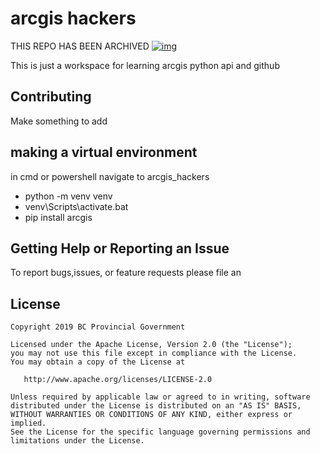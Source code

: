 # arcgis hackers
THIS REPO HAS BEEN ARCHIVED
[![img](https://img.shields.io/badge/Lifecycle-Dormant-ff7f2a)](https://github.com/bcgov/repomountie/blob/master/doc/lifecycle-badges.md)

This is just a workspace for learning arcgis python api and github

## Contributing
Make something to add

## making a virtual environment
in cmd or powershell navigate to arcgis_hackers

* python -m venv venv
* venv\Scripts\activate.bat
* pip install arcgis


## Getting Help or Reporting an Issue
To report bugs,issues, or feature requests please file an 

## License
    Copyright 2019 BC Provincial Government

    Licensed under the Apache License, Version 2.0 (the "License");
    you may not use this file except in compliance with the License.
    You may obtain a copy of the License at

       http://www.apache.org/licenses/LICENSE-2.0

    Unless required by applicable law or agreed to in writing, software
    distributed under the License is distributed on an "AS IS" BASIS,
    WITHOUT WARRANTIES OR CONDITIONS OF ANY KIND, either express or implied.
    See the License for the specific language governing permissions and
    limitations under the License.
